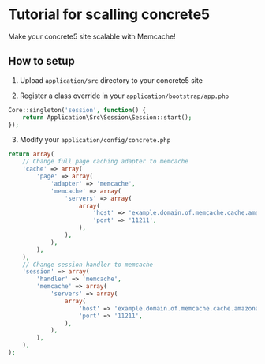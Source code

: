 # Tutorial for scalling concrete5

Make your concrete5 site scalable with Memcache!

## How to setup

1. Upload `application/src` directory to your concrete5 site

2. Register a class override in your `application/bootstrap/app.php`

```php
Core::singleton('session', function() {
    return Application\Src\Session\Session::start();
});
```

3. Modify your `application/config/concrete.php`

```php
return array(
    // Change full page caching adapter to memcache
    'cache' => array(
        'page' => array(
            'adapter' => 'memcache',
            'memcache' => array(
                'servers' => array(
                    array(
                        'host' => 'example.domain.of.memcache.cache.amazonaws.com',
                        'port' => '11211',
                    ),
                ),
            ),
        ),
    ),
    // Change session handler to memcache
    'session' => array(
        'handler' => 'memcache',
        'memcache' => array(
            'servers' => array(
                array(
                    'host' => 'example.domain.of.memcache.cache.amazonaws.com',
                    'port' => '11211',
                ),
            ),
        ),
    ),
);
```
